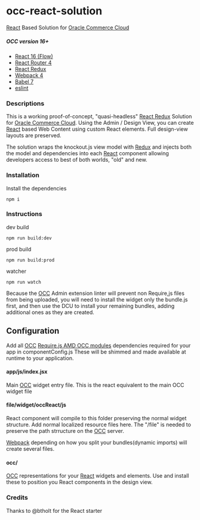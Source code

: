 # occ-react-solution

[React](https://reactjs.org/ "React") Based Solution for [Oracle Commerce Cloud](https://cloud.oracle.com/en_US/commerce-cloud "Oracle Commerce Cloud")

##### OCC version 16+

- [React 16 (Flow)](https://reactjs.org/ "React")
- [React Router 4](https://github.com/ReactTraining/react-router "React Router")
- [React Redux](https://github.com/reduxjs/react-redux "React Redux")
- [Webpack 4](https://webpack.js.org/ "Webapck")
- [Babel 7](https://babeljs.io/ "Babel 7")
- [eslint](https://eslint.org/ "Eslint")

### Descriptions

This is a working proof-of-concept, "quasi-headless" [React Redux](https://github.com/reduxjs/react-redux "React Redux") Solution for [Oracle Commerce Cloud](https://cloud.oracle.com/en_US/commerce-cloud "Oracle Commerce Cloud").
Using the Admin / Design View, you can create [React](https://reactjs.org/ "React") based Web Content using custom React
elements. Full design-view layouts are preserved.

The solution wraps the knockout.js view model with [Redux](https://redux.js.org/ "Redux") and injects both the model and dependencies
into each [React](https://reactjs.org/ "React") component allowing developers access to best of both worlds, "old" and new.

### Installation

Install the dependencies

```
npm i
```

### Instructions

dev build

```
npm run build:dev
```

prod build

```
npm run build:prod
```

watcher

```
npm run watch
```

Because the [OCC](https://docs.oracle.com/en/cloud/saas/commerce-cloud/index.html "Oracle Commer Cloud Portal") Admin extension linter will prevent non Require,js files from being uploaded,
you will need to install the widget only the bundle.js first, and then use the DCU to install your remaining
bundles, adding additional ones as they are created.

## Configuration

Add all [OCC](https://docs.oracle.com/en/cloud/saas/commerce-cloud/index.html "Oracle Commer Cloud Portal") [Require.js AMD OCC modules](https://docs.oracle.com/cd/E97801_01/Cloud.18C/WidgetDev/html/index.html "Developing Widgets") dependencies required for your app in componentConfig.js
These will be shimmed and made available at runtime to your application.

#### app/js/index.jsx

Main [OCC](https://docs.oracle.com/en/cloud/saas/commerce-cloud/index.html "Oracle Commer Cloud Portal") widget entry file. This is the react equivalent to the main OCC widget file

#### file/widget/occReact/js

React component will compile to this folder preserving the normal widget structure.
Add normal localized resource files here. The "/file" is needed to preserve the path strructure
on the [OCC](https://docs.oracle.com/en/cloud/saas/commerce-cloud/index.html "Oracle Commer Cloud Portal") server.

[Webpack](https://webpack.js.org/ "Webapck") depending on how you split your bundles(dynamic imports) will create several files.

#### occ/

[OCC](https://docs.oracle.com/en/cloud/saas/commerce-cloud/index.html "Oracle Commer Cloud Portal") representations for your [React](https://reactjs.org/ "React") widgets and elements. Use and install these to position you React components in the design view.

### Credits
Thanks to @btholt for the React starter

